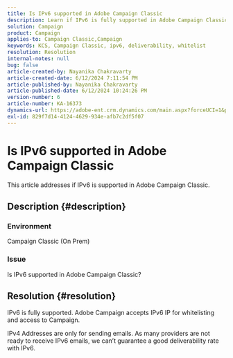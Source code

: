```yaml
---
title: Is IPv6 supported in Adobe Campaign Classic
description: Learn if IPv6 is fully supported in Adobe Campaign Classic.
solution: Campaign
product: Campaign
applies-to: Campaign Classic,Campaign
keywords: KCS, Campaign Classic, ipv6, deliverability, whitelist
resolution: Resolution
internal-notes: null
bug: false
article-created-by: Nayanika Chakravarty
article-created-date: 6/12/2024 7:11:54 PM
article-published-by: Nayanika Chakravarty
article-published-date: 6/12/2024 10:24:26 PM
version-number: 6
article-number: KA-16373
dynamics-url: https://adobe-ent.crm.dynamics.com/main.aspx?forceUCI=1&pagetype=entityrecord&etn=knowledgearticle&id=9c419b9e-ef28-ef11-840a-000d3a3764e0
exl-id: 829f7d14-4124-4629-934e-afb7c2df5f07
---
```

# Is IPv6 supported in Adobe Campaign Classic


This article addresses if IPv6 is supported in Adobe Campaign Classic.

## Description {#description}


### Environment

Campaign Classic (On Prem)

### Issue

Is IPv6 supported in Adobe Campaign Classic?


## Resolution {#resolution}


IPv6 is fully supported. Adobe Campaign accepts IPv6 IP for whitelisting and access to Campaign.

IPv4 Addresses are only for sending emails. As many providers are not ready to receive IPv6 emails, we can’t guarantee a good deliverability rate with IPv6.
